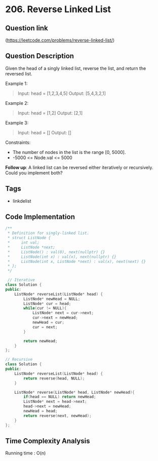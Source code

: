 # 206. Reverse Linked List

## Question link
(https://leetcode.com/problems/reverse-linked-list/)

## Question Description
Given the head of a singly linked list, reverse the list, and return the reversed list.

Example 1:
> Input: head = [1,2,3,4,5]
> Output: [5,4,3,2,1]

Example 2:
> Input: head = [1,2]
> Output: [2,1]

Example 3:
> Input: head = []
> Output: []

Constraints:
- The number of nodes in the list is the range [0, 5000].
- -5000 <= Node.val <= 5000

<b>Follow up</b>: A linked list can be reversed either iteratively or recursively. Could you implement both?

## Tags
- linkdelist

## Code Implementation
```c++
/**
 * Definition for singly-linked list.
 * struct ListNode {
 *     int val;
 *     ListNode *next;
 *     ListNode() : val(0), next(nullptr) {}
 *     ListNode(int x) : val(x), next(nullptr) {}
 *     ListNode(int x, ListNode *next) : val(x), next(next) {}
 * };
 */

 // Iterative
class Solution {
public:
    ListNode* reverseList(ListNode* head) {
        ListNode* newHead = NULL;
        ListNode* cur = head;
        while(cur != NULL){
            ListNode* next = cur->next;
            cur->next = newHead;
            newHead = cur;
            cur = next;
        }

        return newHead;
    }
};

// Recursive
class Solution {
public:
    ListNode* reverseList(ListNode* head) {
        return reverse(head, NULL);
    }

    ListNode* reverse(ListNode* head, ListNode* newHead){
        if(head == NULL) return newHead;
        ListNode* next = head->next;
        head->next = newHead;
        newHead = head;
        return reverse(next, newHead);
    }
};
```

## Time Complexity Analysis
Running time  : O(n)